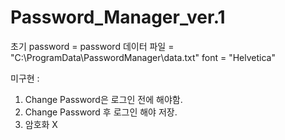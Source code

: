 # Password_Manager_ver.1

초기 password = password
데이터 파일 = "C:\\ProgramData\\PasswordManager\\data.txt" 
font = "Helvetica"

미구현 :
1. Change Password은 로그인 전에 해야함.
2. Change Password 후 로그인 해야 저장.
3. 암호화 X
